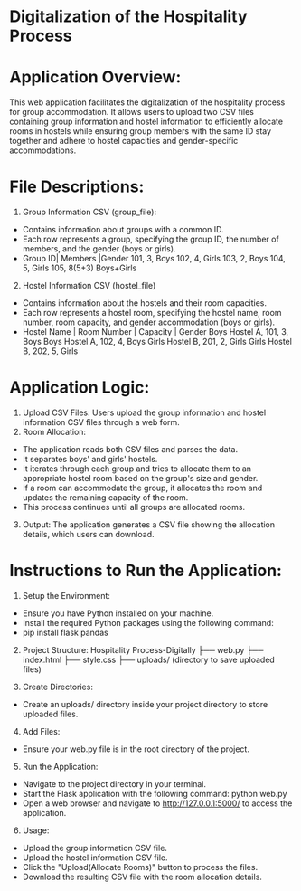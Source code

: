 # Digitalization of the Hospitality Process 

# Application Overview:
This web application facilitates the digitalization of the hospitality process for group accommodation. It allows users to upload two CSV files containing group information and hostel information to efficiently allocate rooms in hostels while ensuring group members with the same ID stay together and adhere to hostel capacities and gender-specific accommodations.


# File Descriptions:
1. Group Information CSV (group_file):
- Contains information about groups with a common ID.
- Each row represents a group, specifying the group ID, the number of members, and the gender (boys or girls).
- Group ID| Members |Gender
     101,     3,     Boys
     102,     4,     Girls
     103,     2,     Boys
     104,     5,     Girls
    105,    8(5+3)   Boys+Girls

2. Hostel Information CSV (hostel_file)
- Contains information about the hostels and their room capacities.
- Each row represents a hostel room, specifying the hostel name, room number, room capacity, and gender accommodation (boys or girls).
- Hostel Name  | Room Number | Capacity | Gender
  Boys Hostel A,   101,          3,        Boys
  Boys Hostel A,   102,          4,        Boys
  Girls Hostel B,  201,          2,        Girls
  Girls Hostel B,  202,          5,        Girls

# Application Logic:
1. Upload CSV Files: Users upload the group information and hostel information CSV files through a web form.
2. Room Allocation:
- The application reads both CSV files and parses the data.
- It separates boys' and girls' hostels.
- It iterates through each group and tries to allocate them to an appropriate hostel room based on the group's size and gender.
- If a room can accommodate the group, it allocates the room and updates the remaining capacity of the room.
- This process continues until all groups are allocated rooms.
3. Output: The application generates a CSV file showing the allocation details, which users can download.

# Instructions to Run the Application:

1. Setup the Environment:

- Ensure you have Python installed on your machine.
- Install the required Python packages using the following command:
- pip install flask pandas

2. Project Structure:
Hospitality Process-Digitally
├── web.py
├── index.html
├── style.css
├── uploads/  (directory to save uploaded files)

3. Create Directories:
- Create an uploads/ directory inside your project directory to store uploaded files.

4. Add Files:
- Ensure your web.py file is in the root directory of the project.

5. Run the Application:
- Navigate to the project directory in your terminal.
- Start the Flask application with the following command:
python web.py
- Open a web browser and navigate to http://127.0.0.1:5000/ to access the application.

6. Usage:
- Upload the group information CSV file.
- Upload the hostel information CSV file.
- Click the "Upload(Allocate Rooms)" button to process the files.
- Download the resulting CSV file with the room allocation details.
